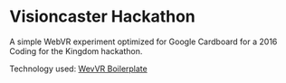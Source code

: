 # Visioncaster Hackathon

A simple WebVR experiment optimized for Google Cardboard for a 2016 Coding for the Kingdom hackathon.

Technology used:
[WevVR Boilerplate](http://borismus.github.io/webvr-boilerplate/)
